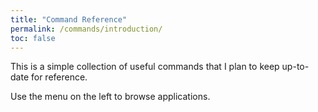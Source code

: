 ```yaml
---
title: "Command Reference"
permalink: /commands/introduction/
toc: false
---
```


This is a simple collection of useful commands that I plan to keep up-to-date for reference.

Use the menu on the left to browse applications.
